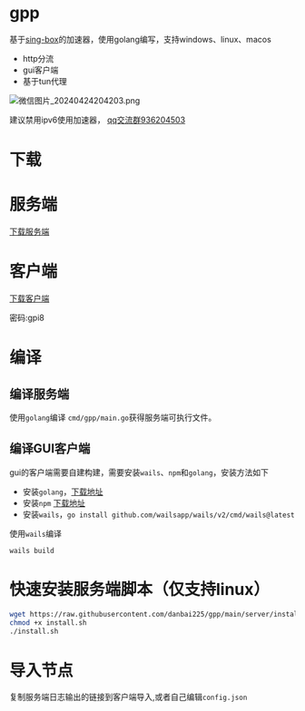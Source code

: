 # gpp

基于[sing-box](https://github.com/SagerNet/sing-box)的加速器，使用golang编写，支持windows、linux、macos

- http分流
- gui客户端
- 基于tun代理

![微信图片_20240424204203.png](https://imgc.cc/2024/04/24/6628fecfb8f06.png)

建议禁用ipv6使用加速器，
[qq交流群936204503](http://qm.qq.com/cgi-bin/qm/qr?_wv=1027&k=syMCYJm6Isz_yAxUfrQetpNGioUdpdjO&authKey=lkUyXpKkdAzUwOZYq0m%2BH5Y%2FvAU3XegyxWTm5fM1%2BxOZDdBHJUF%2BODVeNg9MraDl&noverify=0&group_code=936204503)

# 下载

# 服务端

[下载服务端](https://github.com/danbai225/gpp/releases)

# 客户端

[下载客户端](https://danbai.lanzouq.com/b0064z1wuf)

密码:gpi8
# 编译

## 编译服务端

使用`golang`编译 `cmd/gpp/main.go`获得服务端可执行文件。

## 编译GUI客户端

gui的客户端需要自建构建，需要安装`wails`、`npm`和`golang`，安装方法如下

- 安装`golang`，[下载地址](https://golang.org/dl/)
- 安装`npm` [下载地址](https://nodejs.org/en/download/)
- 安装`wails`，`go install github.com/wailsapp/wails/v2/cmd/wails@latest`

使用`wails`编译

```
wails build
```

# 快速安装服务端脚本（仅支持linux）

```bash
wget https://raw.githubusercontent.com/danbai225/gpp/main/server/install.sh
chmod +x install.sh
./install.sh
```

# 导入节点

复制服务端日志输出的链接到客户端导入,或者自己编辑`config.json`
